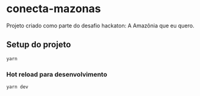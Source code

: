 # conecta-mazonas

Projeto criado como parte do desafio hackaton: A Amazônia que eu quero.

## Setup do projeto

```sh
yarn
```

### Hot reload para desenvolvimento

```sh
yarn dev
```
